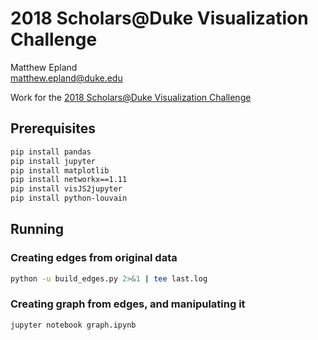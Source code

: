# 2018 Scholars@Duke Visualization Challenge
Matthew Epland  
matthew.epland@duke.edu  

Work for the [2018 Scholars@Duke Visualization Challenge](https://rc.duke.edu/scholars-vis-challenge-2018)  

## Prerequisites
```bash
pip install pandas
pip install jupyter
pip install matplotlib
pip install networkx==1.11
pip install visJS2jupyter
pip install python-louvain
```

## Running
### 

### Creating edges from original data
```bash
python -u build_edges.py 2>&1 | tee last.log
```

### Creating graph from edges, and manipulating it
```bash
jupyter notebook graph.ipynb
```

